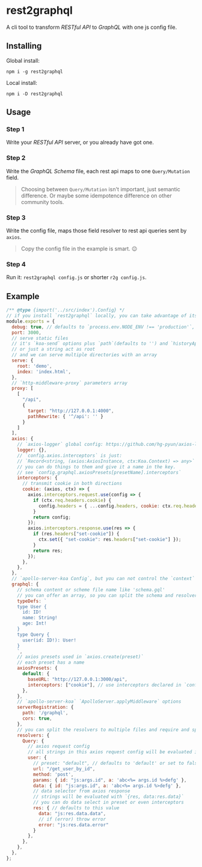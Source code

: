 # rest2graphql

A cli tool to transform *RESTful API* to *GraphQL* with one js config file.

## Installing

Global install:
```
npm i -g rest2graphql
```

Local install:
```
npm i -D rest2graphql
```

## Usage

### Step 1

Write your *RESTful API* server, or you already have got one.

### Step 2

Write the *GraphQL Schema* file, each rest api maps to one `Query/Mutation` field.
> Choosing between `Query/Mutation` isn't important, just semantic difference. Or maybe some idempotence difference on other community tools.

### Step 3

Write the config file, maps those field resolver to rest api queries sent by `axios`.
> Copy the config file in the example is smart. 😉

### Step 4

Run it: `rest2graphql config.js` or shorter `r2g config.js`.

## Example

```js
/** @type {import('../src/index').Config} */
// if you install `rest2graphql` locally, you can take advantage of its type with the first line
module.exports = {
  debug: true, // defaults to `process.env.NODE_ENV !== 'production'`, and maybe future logging operations
  port: 3000,
  // serve static files
  // it's `koa-send` options plus `path`(defaults to '') and `historyApiFallback`(defaults to true if index is set)
  // or just a string act as root
  // and we can serve multiple directories with an array
  serve: {
    root: 'demo',
    index: 'index.html',
  },
  // `http-middleware-proxy` parameters array
  proxy: [
    [
      "/api", 
      {
        target: "http://127.0.0.1:4000",
        pathRewrite: { '^/api': '' }
      }
    ]
  ],
  axios: {
    // `axios-logger` global config: https://github.com/hg-pyun/axios-logger
    logger: {},
    // `config.axios.interceptors` is just:
    // `Record<string, (axios:AxiosInstance, ctx:Koa.Context) => any>`
    // you can do things to them and give it a name in the key.
    // see `config.graphql.axiosPresets[presetName].interceptors`
    interceptors: {
      // transmit cookie in both directions
      cookie: (axios, ctx) => {
        axios.interceptors.request.use(config => {
          if (ctx.req.headers.cookie) {
            config.headers = { ...config.headers, cookie: ctx.req.headers.cookie };
          }
          return config;
        });
        axios.interceptors.response.use(res => {
          if (res.headers["set-cookie"]) {
            ctx.set({ "set-cookie": res.headers["set-cookie"] });
          }
          return res;
        });
      },
    },
  },
  // `apollo-server-koa Config`, but you can not control the `context`
  graphql: {
    // schema content or scheme file name like 'schema.gql'
    // you can offer an array, so you can split the schema and resolvers to multiple file
    typeDefs: `
    type User {
      id: ID!
      name: String!
      age: Int!
    }
    type Query {
      user(id: ID!): User!
    }
    `,
    // axios presets used in `axios.create(preset)`
    // each preset has a name
    axiosPresets: {
      default: {
        baseURL: "http://127.0.0.1:3000/api",
        interceptors: ["cookie"], // use interceptors declared in `config.axios.interceptors`
      },
    },
    // `apollo-server-koa` `ApolloServer.applyMiddleware` options
    serverRegistration: {
      path: '/graphql',
      cors: true,
    },
    // you can split the resolvers to multiple files and require and spread them in this main config if the schema is too big
    resolvers: {
      Query: {
        // axios request config
        // all strings in this axios request config will be evaluated in js(startsWith 'js:') or rendered by ejs with `{source, args, ctx, info}`
        user: {
          // preset: "default", // defaults to 'default' or set to false to not use a preset
          url: "/get_user_by_id",
          method: 'post',
          params: { id: "js:args.id", a: 'abc<%= args.id %>defg' },
          data: { id: "js:args.id", a: 'abc<%= args.id %>defg' },
          // data selector from axios response
          // strings will be evaluated with `{res, data:res.data}`
          // you can do data select in preset or even interceptors
          res: { // defaults to this value
            data: "js:res.data.data",
            // if (error) throw error
            error: "js:res.data.error"
          }
        },
      },
    },
  },
};
```
